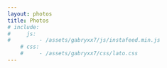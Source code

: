 ```yaml
---
layout: photos
title: Photos
# include:
#     js:
#         - /assets/gabryxx7/js/instafeed.min.js
    # css: 
    #     - /assets/gabryxx7/css/lato.css 
---
```

 <div class="columns"><div id="instafeed"></div></div>
<script type="text/javascript" src="/assets/gabryxx7/js/instafeed.min.js"></script>
<script type="text/javascript">
    // $("#instafeed").attr("test","ciao");
    var feed = new Instafeed({
        target: 'instafeed',
        get: 'user',
        sortBy: 'most-recent',
        resolution: 'standard_resolution',
        userId: '{{ site.instagram.user_id }}',
        accessToken: '{{ site.instagram.access_token }}',
        clientId: '{{ site.instagram.client_id }}',
        limit: '100',
        template: {% raw %}"<div class='column column-1-2'><article class='project-card' style='margin-bottom: 0; padding-bottom: 0;'> <a href='{{link}}' class='no-hover no-print-link flip-project'> <div class='project-card-img img'><img data-ignore src='{{image}}'> </img></div></a><p class='project-card-text' style='font-size: .7em; line-height: 1.4em;'>{{caption}}</p></article></div>"{% endraw %},
        success: function(response){
            console.log("Instafeed.js response", response);
        }
    });
    feed.run();
</script>

    